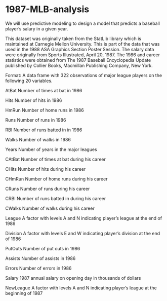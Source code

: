 # 1987-MLB-analysis

We will use predictive modeling to design a model that predicts a baseball player’s salary in a given year.

This dataset was originally taken from the StatLib library which is maintained at Carnegie Mellon University. This is part of the data that was used in the 1988 ASA Graphics Section Poster Session. The salary data were originally from Sports Illustrated, April 20, 1987. The 1986 and career statistics were obtained from The 1987 Baseball Encyclopedia Update published by Collier Books, Macmillan Publishing Company, New York.

Format: A data frame with 322 observations of major league players on the following 20 variables.

AtBat Number of times at bat in 1986

Hits Number of hits in 1986

HmRun Number of home runs in 1986

Runs Number of runs in 1986

RBI Number of runs batted in in 1986

Walks Number of walks in 1986

Years Number of years in the major leagues

CAtBat Number of times at bat during his career

CHits Number of hits during his career

CHmRun Number of home runs during his career

CRuns Number of runs during his career

CRBI Number of runs batted in during his career

CWalks Number of walks during his career

League A factor with levels A and N indicating player’s league at the end of 1986

Division A factor with levels E and W indicating player’s division at the end of 1986

PutOuts Number of put outs in 1986

Assists Number of assists in 1986

Errors Number of errors in 1986

Salary 1987 annual salary on opening day in thousands of dollars

NewLeague A factor with levels A and N indicating player’s league at the beginning of 1987
